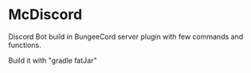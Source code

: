 # McDiscord
Discord Bot build in BungeeCord server plugin with few commands and functions.


Build it with "gradle fatJar"
